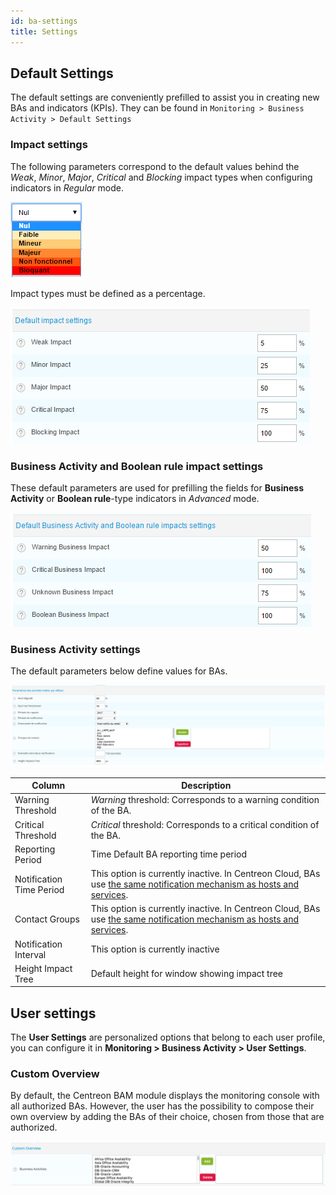 ```yaml
---
id: ba-settings
title: Settings
---
```


## Default Settings

The default settings are conveniently prefilled to assist you in
creating new BAs and indicators (KPIs). They can be found in
`Monitoring > Business Activity > Default Settings`

### Impact settings

The following parameters correspond to the default values behind the *Weak*,
*Minor*, *Major*, *Critical* and *Blocking* impact types when configuring
indicators in *Regular* mode.

![image](../assets/service-mapping/guide/list_impacts_basic.png)

Impact types must be defined as a percentage.

![image](../assets/service-mapping/guide/impacts_configuration.png)

### Business Activity and Boolean rule impact settings

These default parameters are used for prefilling the fields for **Business
Activity** or **Boolean rule**-type indicators in *Advanced* mode.

![image](../assets/service-mapping/guide/impacts_ba_boolean.png)

### Business Activity settings

The default parameters below define values for BAs.

![image](../assets/service-mapping/guide/default_ba_parameters.png)

| Column                   | Description                                                                                           |
| ------------------------ | ----------------------------------------------------------------------------------------------------- |
| Warning Threshold        | *Warning* threshold: Corresponds to a warning condition of the BA.  |
| Critical Threshold       | *Critical* threshold: Corresponds to a critical condition of the BA. |
| Reporting Period         | Time Default BA reporting time period                                                                 |
| Notification Time Period | This option is currently inactive. In Centreon Cloud, BAs use [the same notification mechanism as hosts and services](https://docs.centreon.com/cloud/alerts-notifications/notif-configuration/).                                                                  |
| Contact Groups           | This option is currently inactive. In Centreon Cloud, BAs use [the same notification mechanism as hosts and services](https://docs.centreon.com/cloud/alerts-notifications/notif-configuration/).                                                                  |
| Notification Interval    | This option is currently inactive                                                                   |
| Height Impact Tree       | Default height for window showing impact tree                                                         |

## User settings

The **User Settings** are personalized options that belong to each user profile,
you can configure it in **Monitoring > Business Activity > User Settings**.

### Custom Overview

By default, the Centreon BAM module displays the monitoring console with
all authorized BAs. However, the user has the possibility to compose their
own overview by adding the BAs of their choice, chosen from those that are
authorized.

![image](../assets/service-mapping/guide/user_custom.png)
